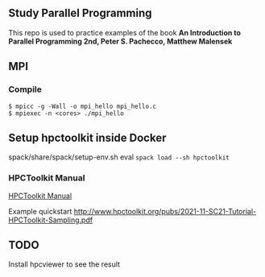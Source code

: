 ## Study Parallel Programming

This repo is used to practice examples of the book **An Introduction to Parallel Programming 2nd, Peter S. Pachecco, Matthew Malensek**

## MPI 
### Compile
```
$ mpicc -g -Wall -o mpi_hello mpi_hello.c
$ mpiexec -n <cores> ./mpi_hello
```

## Setup hpctoolkit inside Docker
spack/share/spack/setup-env.sh
eval `spack load --sh hpctoolkit`

### HPCToolkit Manual
[HPCToolkit Manual](http://hpctoolkit.org/manual/HPCToolkit-users-manual.pdf)

Example quickstart
http://www.hpctoolkit.org/pubs/2021-11-SC21-Tutorial-HPCToolkit-Sampling.pdf

## TODO
Install hpcviewer to see the result
